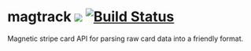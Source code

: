# magtrack ![](https://img.shields.io/github/license/mashape/apistatus.svg) [![Build Status](https://travis-ci.org/iitc/magtrack.svg?branch=master)](https://travis-ci.org/iitc/magtrack)
Magnetic stripe card API for parsing raw card data into a friendly format.
